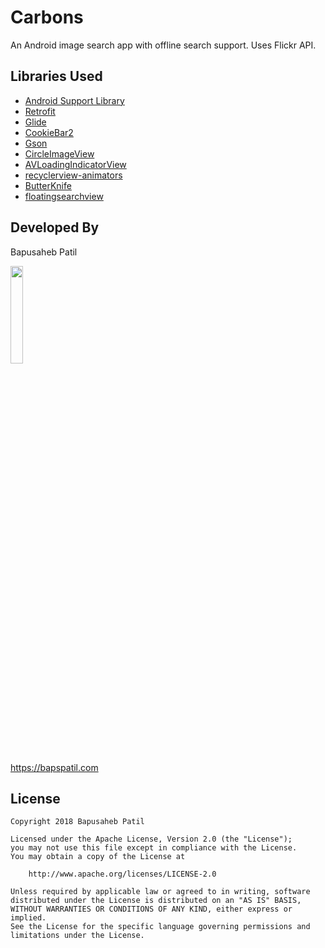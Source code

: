 # Carbons

An Android image search app with offline search support. Uses Flickr API.

## Libraries Used

* [Android Support Library](https://developer.android.com/topic/libraries/support-library/)
* [Retrofit](https://github.com/square/retrofit/)
* [Glide](https://github.com/bumptech/glide/)
* [CookieBar2](https://github.com/AviranAbady/CookieBar2)
* [Gson](https://github.com/google/gson/)
* [CircleImageView](https://github.com/hdodenhof/CircleImageView/)
* [AVLoadingIndicatorView](https://github.com/81813780/AVLoadingIndicatorView/)
* [recyclerview-animators](https://github.com/wasabeef/recyclerview-animators/)
* [ButterKnife](https://github.com/JakeWharton/butterknife/)
* [floatingsearchview](https://github.com/arimorty/floatingsearchview)

## Developed By

Bapusaheb Patil

<img src="https://github.com/bapspatil.png" width="20%">

https://bapspatil.com

## License

    Copyright 2018 Bapusaheb Patil

    Licensed under the Apache License, Version 2.0 (the "License");
    you may not use this file except in compliance with the License.
    You may obtain a copy of the License at

        http://www.apache.org/licenses/LICENSE-2.0

    Unless required by applicable law or agreed to in writing, software
    distributed under the License is distributed on an "AS IS" BASIS,
    WITHOUT WARRANTIES OR CONDITIONS OF ANY KIND, either express or implied.
    See the License for the specific language governing permissions and
    limitations under the License.